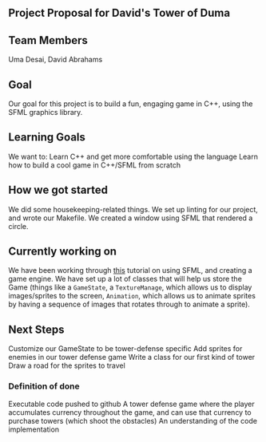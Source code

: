 
## Project Proposal for David's Tower of Duma

## Team Members

Uma Desai, David Abrahams

## Goal

Our goal for this project is to build a fun, engaging game in C++, using the SFML graphics library.

## Learning Goals

We want to:
Learn C++ and get more comfortable using the language
Learn how to build a cool game in C++/SFML from scratch

## How we got started

We did some housekeeping-related things. We set up linting for our project, and wrote our Makefile. We created a window using SFML that rendered a circle.

## Currently working on

We have been working through [this](https://www.binpress.com/tutorial/creating-a-city-building-game-with-sfml/137) tutorial on using SFML, and creating a game engine. We have set up a lot of classes that will help us store the Game (things like a `GameState`, a `TextureManage`, which allows us to display images/sprites to the screen, `Animation`, which allows us to animate sprites by having a sequence of images that rotates through to animate a sprite).

## Next Steps
Customize our GameState to be tower-defense specific
Add sprites for enemies in our tower defense game
Write a class for our first kind of tower
Draw a road for the sprites to travel


### Definition of done

Executable code pushed to github
A tower defense game where the player accumulates currency throughout the game, and can use that currency to purchase towers (which shoot the obstacles)
An understanding of the code implementation
